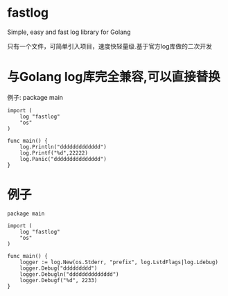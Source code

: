 # fastlog
Simple, easy and fast log library for Golang

只有一个文件，可简单引入项目，速度快轻量级.基于官方log库做的二次开发

# 与Golang log库完全兼容,可以直接替换

例子:
    package main

    import (
        log "fastlog"
        "os"
    )

    func main() {
        log.Println("ddddddddddddd")
        log.Printf("%d",22222)
        log.Panic("ddddddddddddddd")
    }


# 例子

    package main

    import (
        log "fastlog"
        "os"
    )

    func main() {
        logger := log.New(os.Stderr, "prefix", log.LstdFlags|log.Ldebug)
        logger.Debug("ddddddddd")
        logger.Debugln("dddddddddddddd")
        logger.Debugf("%d", 2233)
    }
